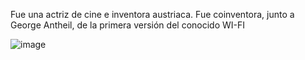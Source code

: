  Fue una actriz de cine e inventora austriaca. Fue coinventora, junto a George Antheil, de la primera versión del conocido WI-FI
 
 ![image](mujerEnLaInformatica/Imagenes/HedyLamar.png)
